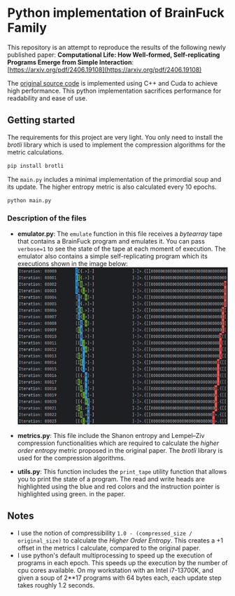 # Python implementation of BrainFuck Family

This repository is an attempt to reproduce the results of the following newly published paper:
**Computational Life: How Well-formed,
Self-replicating Programs Emerge from Simple
Interaction**: [https://arxiv.org/pdf/2406.19108](https://arxiv.org/pdf/2406.19108)

The [original source code](https://github.com/paradigms-of-intelligence/cubff) is implemented using C++ and Cuda to
achieve high performance.
This python implementation sacrifices performance for readability and ease of use.

## Getting started

The requirements for this project are very light. You only need to install the _brotli_ library which is used to
implement the compression algorithms for the metric calculations.

```bash
pip install brotli
```

The `main.py` includes a minimal implementation of the primordial soup and its update.
The higher entropy metric is also calculated every 10 epochs.

```bash
python main.py
```

### Description of the files

* **emulator.py**: The `emulate` function in this file receives a _bytearray_ tape that contains a BrainFuck program and
  emulates it. You can pass `verbose=1` to see the state of the tape at each moment of
  execution. The emulator also contains a simple self-replicating program which its executions shown in the image
  below: ![State of the tape](data/tape_state.png)

* **metrics.py**: This file include the Shanon entropy and Lempel–Ziv compression functionalities which are required to
  calculate the _higher order entropy_ metric proposed in the original paper. The _brotli_ library is used for the
  compression algorithms.
* **utils.py**: This function includes the `print_tape` utility function that allows you to print the state of a
  program. The read and write heads are highlighted using the blue and red colors and the instruction pointer is
  highlighted using green.
  in the paper.

## Notes

* I use the notion of compressibility `1.0 - (compressed_size / original_size)` to calculate the _Higher Order Entropy_.
  This creates a +1 offset in the metrics I calculate, compared to the original paper.
* I use python's default multiprocessing to speed up the execution of programs in each epoch. This speeds up the
  execution by the number of cpu cores available. On my workstation with an Intel i7-13700K, and given a soup of 2**17
  programs with 64 bytes each, each update step takes roughly 1.2 seconds.